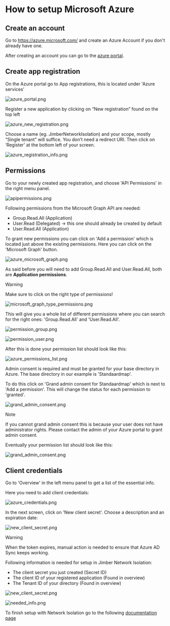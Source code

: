 # How to setup Microsoft Azure

## Create an account
Go to https://azure.microsoft.com/ and create an Azure Account if you don't already have one.

After creating an account you can go to the [azure portal](https://portal.azure.com/#home).


## Create app registration
On the Azure portal go to App registrations, this is located under 'Azure services'


![azure_portal.png](/azure_portal.png ':size=900')



Register a new application by clicking on “New registration” found on the top left


![azure_new_registration.png](/azure_new_registration.png ':size=900')




Choose a name (eg. JimberNetworkIsolation) and your scope, mostly “Single tenant” will suffice.
You don’t need a redirect URI.
Then click on ‘Register’ at the bottom left of your screen.


![azure_registration_info.png](/azure_registration_info.png ':size=900')



## Permissions

Go to your newly created app registration, and choose 'API Permissions' in the right menu panel.


![apipermissions.png](/apipermissions.png ':size=900')


Following permissions from the Microsoft Graph API are needed:
- Group.Read.All (Application)
- User.Read (Delegated) -> this one should already be created by default
- User.Read.All (Application)

To grant new permissions you can click on 'Add a permission' which is located just above the existing permissions. 
Here you can click on the 'Microsoft Graph' button.


![azure_microsoft_graph.png](/request_api.png ':size=900')


As said before you will need to add Group.Read.All and User.Read.All, both are **Application permissions**. 

>[!WARNING]
> Make sure to click on the right type of permissions!




![microsoft_graph_type_permissions.png](/request_api_2.png ':size=900')


This will give you a whole list of different permissions where you can search for the right ones: 'Group.Read.All' and 'User.Read.All'.


![permission_group.png](/permission_group.png ':size=500')


![permission_user.png](/permission_user.png ':size=500')


After this is done your permission list should look like this:


![azure_permissions_list.png](/azure_permissions_list.png ':size=900')



Admin consent is required and must be granted for your base directory in Azure. The base directory in our example is 'Standaardmap'.

To do this click on 'Grand admin consent for Standaardmap'  which is next to 'Add a permission'. This will change the status for each permission to 'granted'.


![grand_admin_consent.png](/grant_admin_consent.png ':size=900')


>[!NOTE] 
> If you cannot grand admin consent this is because your user does not have administrator rights. Please contact the admin of your Azure portal to grant admin consent.


Eventually your permission list should look like this:


![grand_admin_consent.png](/configured_permissions.png ':size=900')



## Client credentials
Go to 'Overview' in the left menu panel to get a list of the essential info.

Here you need to add client credentials:

![azure_credentials.png](/azure_credentials.png ':size=900')


In the next screen, click on 'New client secret'. Choose a description and an expiration date: 

![new_client_secret.png](/new_client_secret.png ':size=900')

>[!WARNING]
> When the token expires, manual action is needed to ensure that Azure AD Sync keeps working.






Following information is needed for setup in Jimber Network Isolation:
- The client secret you just created (Secret ID)
- The client ID of your registered application (Found in overview)
- The Tenant ID of your directory (Found in overview)


![new_client_secret.png](/secret_id.png ':size=900')


![needed_info.png](/needed_info.png ':size=900')


To finish setup with Network Isolation go to the following [documentation page](/company/integrations/integrations.md)